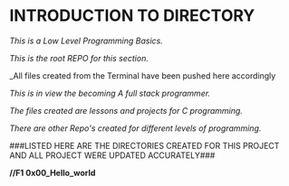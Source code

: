 # INTRODUCTION TO DIRECTORY

_This is a Low Level Programming Basics._

_This is the root REPO for this section._

_All files created from the Terminal have been pushed here accordingly

_This is in view the becoming A full stack programmer._

_The files created are lessons and projects for C programming._

_There are other Repo's created for different levels of programming._

###LISTED HERE ARE THE DIRECTORIES CREATED FOR THIS PROJECT AND ALL PROJECT WERE UPDATED ACCURATELY###

**//F1 0x00_Hello_world**
